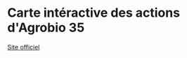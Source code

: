 # Carte intéractive des actions d'Agrobio 35


[Site officiel](https://www.agrobio-bretagne.org/agrobio-35/)